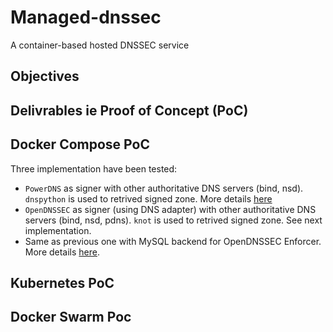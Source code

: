 # Managed-dnssec
A container-based hosted DNSSEC service

## Objectives ##

## Delivrables ie Proof of Concept (PoC) ##

## Docker Compose PoC ##
Three implementation have been tested:
* `PowerDNS` as signer with other authoritative DNS servers (bind, nsd). `dnspython` is used to retrived signed zone. More details [here](01-compose/01-PoC-PowerDNS)
* `OpenDNSSEC` as signer (using DNS adapter) with other authoritative DNS servers (bind, nsd, pdns). `knot` is used to retrived signed zone. See next implementation.
* Same as previous one with MySQL backend for OpenDNSSEC Enforcer. More details [here](01-compose/02-PoC-OpenDNSSEC).

## Kubernetes PoC ##

## Docker Swarm Poc ##
